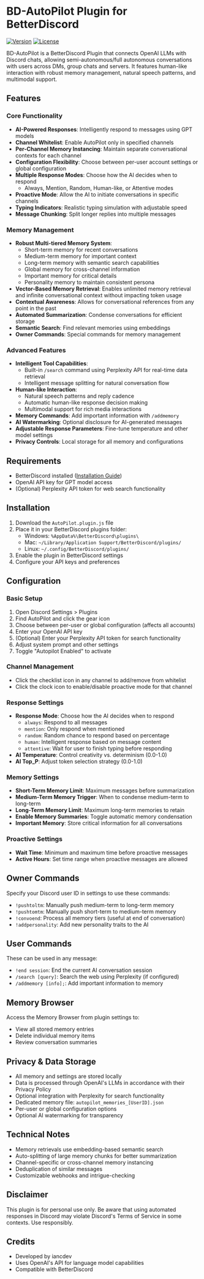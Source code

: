 # BD-AutoPilot Plugin for BetterDiscord

[![Version](https://img.shields.io/badge/version-7.6.0-blue.svg)](https://github.com/iancdev/BDAutoPilot/releases)
[![License](https://img.shields.io/badge/license-MIT-green.svg)](LICENSE)

BD-AutoPilot is a BetterDiscord Plugin that connects OpenAI LLMs with Discord chats, allowing semi-autonomous/full autonomous conversations with users across DMs, group chats and servers. It features human-like interaction with robust memory management, natural speech patterns, and multimodal support.

## Features

### Core Functionality
- **AI-Powered Responses**: Intelligently respond to messages using GPT models
- **Channel Whitelist**: Enable AutoPilot only in specified channels
- **Per-Channel Memory Instancing**: Maintain separate conversational contexts for each channel
- **Configuration Flexibility**: Choose between per-user account settings or global configuration
- **Multiple Response Modes**: Choose how the AI decides when to respond
  - Always, Mention, Random, Human-like, or Attentive modes
- **Proactive Mode**: Allow the AI to initiate conversations in specific channels
- **Typing Indicators**: Realistic typing simulation with adjustable speed
- **Message Chunking**: Split longer replies into multiple messages

### Memory Management
- **Robust Multi-tiered Memory System**:
  - Short-term memory for recent conversations
  - Medium-term memory for important context
  - Long-term memory with semantic search capabilities
  - Global memory for cross-channel information
  - Important memory for critical details
  - Personality memory to maintain consistent persona
- **Vector-Based Memory Retrieval**: Enables unlimited memory retrieval and infinite conversational context without impacting token usage
- **Contextual Awareness**: Allows for conversational references from any point in the past
- **Automated Summarization**: Condense conversations for efficient storage
- **Semantic Search**: Find relevant memories using embeddings
- **Owner Commands**: Special commands for memory management

### Advanced Features
- **Intelligent Tool Capabilities**: 
  - Built-in `/search` command using Perplexity API for real-time data retrieval
  - Intelligent message splitting for natural conversation flow
- **Human-like Interaction**:
  - Natural speech patterns and reply cadence
  - Automatic human-like response decision making
  - Multimodal support for rich media interactions
- **Memory Commands**: Add important information with `/addmemory`
- **AI Watermarking**: Optional disclosure for AI-generated messages
- **Adjustable Response Parameters**: Fine-tune temperature and other model settings
- **Privacy Controls**: Local storage for all memory and configurations

## Requirements

- BetterDiscord installed ([Installation Guide](https://betterdiscord.app/))
- OpenAI API key for GPT model access
- (Optional) Perplexity API token for web search functionality

## Installation

1. Download the `AutoPilot.plugin.js` file
2. Place it in your BetterDiscord plugins folder:
   - Windows: `%AppData%\BetterDiscord\plugins\`
   - Mac: `~/Library/Application Support/BetterDiscord/plugins/`
   - Linux: `~/.config/BetterDiscord/plugins/`
3. Enable the plugin in BetterDiscord settings
4. Configure your API keys and preferences

## Configuration

### Basic Setup
1. Open Discord Settings > Plugins
2. Find AutoPilot and click the gear icon
3. Choose between per-user or global configuration (affects all accounts)
4. Enter your OpenAI API key
5. (Optional) Enter your Perplexity API token for search functionality
6. Adjust system prompt and other settings
7. Toggle "Autopilot Enabled" to activate

### Channel Management
- Click the checklist icon in any channel to add/remove from whitelist
- Click the clock icon to enable/disable proactive mode for that channel

### Response Settings
- **Response Mode**: Choose how the AI decides when to respond
  - `always`: Respond to all messages
  - `mention`: Only respond when mentioned
  - `random`: Random chance to respond based on percentage
  - `human`: Intelligent response based on message content
  - `attentive`: Wait for user to finish typing before responding
- **AI Temperature**: Control creativity vs. determinism (0.0-1.0)
- **AI Top_P**: Adjust token selection strategy (0.0-1.0)

### Memory Settings
- **Short-Term Memory Limit**: Maximum messages before summarization
- **Medium-Term Memory Trigger**: When to condense medium-term to long-term
- **Long-Term Memory Limit**: Maximum long-term memories to retain
- **Enable Memory Summaries**: Toggle automatic memory condensation
- **Important Memory**: Store critical information for all conversations

### Proactive Settings
- **Wait Time**: Minimum and maximum time before proactive messages
- **Active Hours**: Set time range when proactive messages are allowed

## Owner Commands
Specify your Discord user ID in settings to use these commands:

- `!pushtoltm`: Manually push medium-term to long-term memory
- `!pushtomtm`: Manually push short-term to medium-term memory
- `!convoend`: Process all memory tiers (useful at end of conversation)
- `!addpersonality`: Add new personality traits to the AI

## User Commands
These can be used in any message:

- `!end session`: End the current AI conversation session
- `/search [query]`: Search the web using Perplexity (if configured)
- `/addmemory [info];`: Add important information to memory

## Memory Browser
Access the Memory Browser from plugin settings to:
- View all stored memory entries
- Delete individual memory items
- Review conversation summaries

## Privacy & Data Storage
- All memory and settings are stored locally
- Data is processed through OpenAI's LLMs in accordance with their Privacy Policy
- Optional integration with Perplexity for search functionality
- Dedicated memory file: `autopilot_memories_[UserID].json`
- Per-user or global configuration options
- Optional AI watermarking for transparency

## Technical Notes
- Memory retrievals use embedding-based semantic search
- Auto-splitting of large memory chunks for better summarization
- Channel-specific or cross-channel memory instancing
- Deduplication of similar messages
- Customizable webhooks and intrigue-checking

## Disclaimer
This plugin is for personal use only. Be aware that using automated responses in Discord may violate Discord's Terms of Service in some contexts. Use responsibly.

## Credits
- Developed by iancdev
- Uses OpenAI's API for language model capabilities
- Compatible with BetterDiscord
